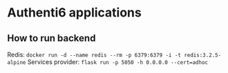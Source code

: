 # Authenti6 applications

## How to run backend
Redis: `docker run -d --name redis --rm -p 6379:6379 -i -t redis:3.2.5-alpine`
Services provider: `flask run -p 5050 -h 0.0.0.0 --cert=adhoc`

